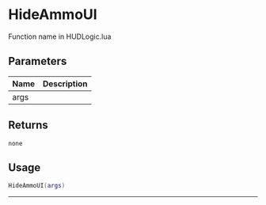 # HideAmmoUI

Function name in HUDLogic.lua

## Parameters

| Name | Description |
| ---- | ----------- |
| args |             |

## Returns

`none`

## Usage

```lua
HideAmmoUI(args)
```

---
